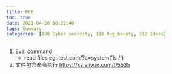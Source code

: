 ```yaml
---
title: RCE
toc: true
date: 2021-04-20 16:22:46
tags: Summary
categories: [100 Cyber security, 110 Bug bounty, 112 Ideas]
---
```


1.  Eval command
    *  read files eg: test.com/?a=system('ls /')
1.  文件包含命令执行 https://xz.aliyun.com/t/5535
